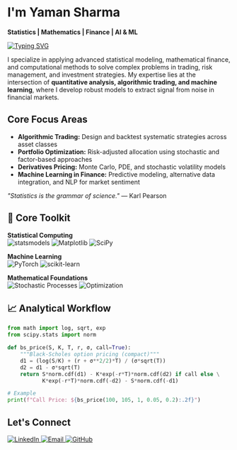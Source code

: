 # I'm Yaman Sharma 

**Statistics | Mathematics | Finance | AI & ML**

[![Typing SVG](https://readme-typing-svg.herokuapp.com?font=Fira+Code&pause=1000&color=5B3DFF&width=435&lines=Statistical+Inference;Machine+Learning+Systems;Mathematical+Modeling:;Financial+Optimization)](https://git.io/typing-svg)

I specialize in applying advanced statistical modeling, mathematical finance, and computational methods to solve complex problems in trading, risk management, and investment strategies. My expertise lies at the intersection of **quantitative analysis, algorithmic trading, and machine learning**, where I develop robust models to extract signal from noise in financial markets.

## Core Focus Areas
- **Algorithmic Trading:** Design and backtest systematic strategies across asset classes
- **Portfolio Optimization:** Risk-adjusted allocation using stochastic and factor-based approaches
- **Derivatives Pricing:** Monte Carlo, PDE, and stochastic volatility models
- **Machine Learning in Finance:** Predictive modeling, alternative data integration, and NLP for market sentiment
  
*"Statistics is the grammar of science."* — Karl Pearson  

## 🔬 Core Toolkit  

**Statistical Computing**  
![statsmodels](https://img.shields.io/badge/-statsmodels-8A2BE2?style=flat-square&logo=statsmodels&logoColor=white)
![Matplotlib](https://img.shields.io/badge/-Matplotlib-11557C?style=flat-square&logo=matplotlib&logoColor=white)
![SciPy](https://img.shields.io/badge/-SciPy-8CAAE6?style=flat-square&logo=scipy&logoColor=white)  

**Machine Learning**  
![PyTorch](https://img.shields.io/badge/-PyTorch-EE4C2C?style=flat-square&logo=pytorch)
![scikit-learn](https://img.shields.io/badge/-scikit--learn-F7931E?style=flat-square&logo=scikit-learn)  

**Mathematical Foundations**  
![Stochastic Processes](https://img.shields.io/badge/-Stochastic_Processes-2F4F4F?style=flat-square)
![Optimization](https://img.shields.io/badge/-Numerical_Optimization-8B008B?style=flat-square)  

## 📈 Analytical Workflow  

```python
from math import log, sqrt, exp
from scipy.stats import norm

def bs_price(S, K, T, r, σ, call=True):
    """Black-Scholes option pricing (compact)"""
    d1 = (log(S/K) + (r + σ**2/2)*T) / (σ*sqrt(T))
    d2 = d1 - σ*sqrt(T)
    return S*norm.cdf(d1) - K*exp(-r*T)*norm.cdf(d2) if call else \
           K*exp(-r*T)*norm.cdf(-d2) - S*norm.cdf(-d1)

# Example
print(f"Call Price: ${bs_price(100, 105, 1, 0.05, 0.2):.2f}")
```
## Let's Connect
<p align="left">
  <a href="https://www.linkedin.com/in/yaman-sharma-164b68244/">
    <img src="https://img.shields.io/badge/LinkedIn-0077B5?style=for-the-badge&logo=linkedin&logoColor=white" alt="LinkedIn">
  </a>
  <a href="mailto:sharma.yamandinesh@gmail.com">
    <img src="https://img.shields.io/badge/Email-D14836?style=for-the-badge&logo=gmail&logoColor=white" alt="Email">
  </a>
  <a href="[Your GitHub URL]">
    <img src="https://img.shields.io/badge/GitHub-100000?style=for-the-badge&logo=github&logoColor=white" alt="GitHub">
  </a>
</p>
<!---
YamanxSharma/YamanxSharma is a ✨ special ✨ repository because its `README.md` (this file) appears on your GitHub profile.
You can click the Preview link to take a look at your changes.
--->
